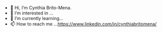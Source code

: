 - 👋 Hi, I’m Cynthia Brito-Mena. 
- 👀 I’m interested in ...
- 🌱 I’m currently learning...
- 📫 How to reach me ...https://www.linkedin.com/in/cynthiabritomena/

<!---
cb2866/cb2866 is a ✨ special ✨ repository because its `README.md` (this file) appears on your GitHub profile.
You can click the Preview link to take a look at your changes.
--->
